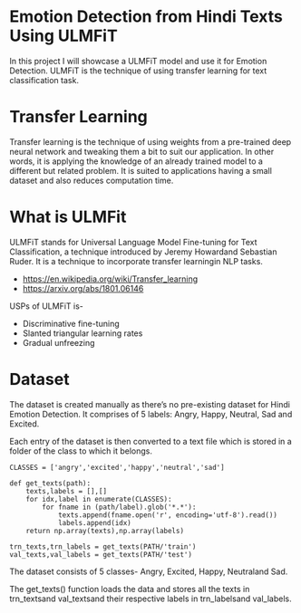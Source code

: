 # Emotion Detection from Hindi Texts Using ULMFiT

In this project I will showcase a ULMFiT model and use it for Emotion Detection. ULMFiT is the technique of using transfer learning for text classification task.

# Transfer Learning

Transfer learning is the technique of using weights from a pre-trained deep neural network and tweaking them a bit to suit our application. In other words, it is applying the knowledge of an already trained model to a different but related problem.
It is suited to applications having a small dataset and also reduces computation time.

# What is ULMFit

ULMFiT stands for Universal Language Model Fine-tuning for Text Classification, a technique introduced by Jeremy Howardand Sebastian Ruder. It is a technique to incorporate transfer learningin NLP tasks.
  - https://en.wikipedia.org/wiki/Transfer_learning
  - https://arxiv.org/abs/1801.06146
  
USPs of ULMFiT is-
  - Discriminative fine-tuning
  - Slanted triangular learning rates
  - Gradual unfreezing
   
# Dataset
The dataset is created manually as there’s no pre-existing dataset for Hindi Emotion Detection. It comprises of 5 labels: Angry, Happy, Neutral, Sad and Excited.

Each entry of the dataset is then converted to a text file which is stored in a folder of the class to which it belongs.

```
CLASSES = ['angry','excited','happy','neutral','sad']
```
```
def get_texts(path):
    texts,labels = [],[]
    for idx,label in enumerate(CLASSES):
        for fname in (path/label).glob('*.*'):
            texts.append(fname.open('r', encoding='utf-8').read())
            labels.append(idx)
    return np.array(texts),np.array(labels)
```
```
trn_texts,trn_labels = get_texts(PATH/'train')
val_texts,val_labels = get_texts(PATH/'test')
```

The dataset consists of 5 classes- Angry, Excited, Happy, Neutraland Sad.

The get_texts() function loads the data and stores all the texts in trn_textsand val_textsand their respective labels in trn_labelsand val_labels.
